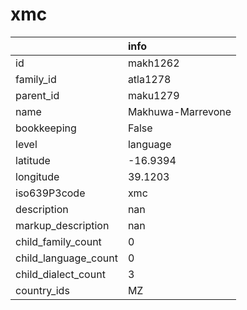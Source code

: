 # xmc
|                      | info              |
|:---------------------|:------------------|
| id                   | makh1262          |
| family_id            | atla1278          |
| parent_id            | maku1279          |
| name                 | Makhuwa-Marrevone |
| bookkeeping          | False             |
| level                | language          |
| latitude             | -16.9394          |
| longitude            | 39.1203           |
| iso639P3code         | xmc               |
| description          | nan               |
| markup_description   | nan               |
| child_family_count   | 0                 |
| child_language_count | 0                 |
| child_dialect_count  | 3                 |
| country_ids          | MZ                |